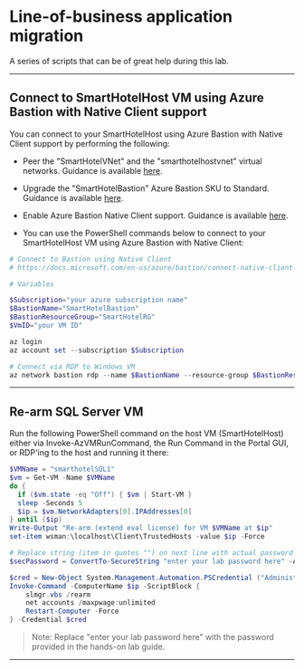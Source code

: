 # Line-of-business application migration

A series of scripts that can be of great help during this lab.

---

## Connect to SmartHotelHost VM using Azure Bastion with Native Client support

You can connect to your SmartHotelHost using Azure Bastion with Native Client support by performing the following:

- Peer the "SmartHotelVNet" and the "smarthotelhostvnet" virtual networks. Guidance is available [here](https://learn.microsoft.com/en-us/azure/virtual-network/virtual-network-manage-peering).

- Upgrade the "SmartHotelBastion" Azure Bastion SKU to Standard. Guidance is available [here](https://learn.microsoft.com/en-us/azure/bastion/upgrade-sku).

- Enable Azure Bastion Native Client support. Guidance is available [here](https://learn.microsoft.com/en-us/azure/bastion/connect-native-client-windows#to-modify-an-existing-bastion-deployment).

- You can use the PowerShell commands below to connect to your SmartHotelHost VM using Azure Bastion with Native Client:

```powershell
# Connect to Bastion using Native Client
# https://docs.microsoft.com/en-us/azure/bastion/connect-native-client-windows#connect

# Variables

$Subscription="your azure subscription name"
$BastionName="SmartHotelBastion"
$BastionResourceGroup="SmartHotelRG"
$VmID="your VM ID"

az login
az account set --subscription $Subscription

# Connect via RDP to Windows VM
az network bastion rdp --name $BastionName --resource-group $BastionResourceGroup --target-resource-id $VmID

```

---

## Re-arm SQL Server VM

Run the following PowerShell command on the host VM (SmartHotelHost) either via Invoke-AzVMRunCommand, the Run Command in the Portal GUI, or RDP'ing to the host and running it there:

```powershell
$VMName = "smarthotelSQL1"
$vm = Get-VM -Name $VMName 
do {
  if ($vm.state -eq "Off") { $vm | Start-VM }
  sleep -Seconds 5
  $ip = $vm.NetworkAdapters[0].IPAddresses[0]
} until ($ip)
Write-Output "Re-arm (extend eval license) for VM $VMName at $ip"
set-item wsman:\localhost\Client\TrustedHosts -value $ip -Force

# Replace string (item in quotes "") on next line with actual password before running
$secPassword = ConvertTo-SecureString "enter your lab password here" -AsPlainText -Force

$cred = New-Object System.Management.Automation.PSCredential ("Administrator", $secPassword)
Invoke-Command -ComputerName $ip -ScriptBlock { 
    slmgr.vbs /rearm
    net accounts /maxpwage:unlimited
    Restart-Computer -Force 
} -Credential $cred
```

> Note: Replace "enter your lab password here" with the password provided in the hands-on lab guide.

---
